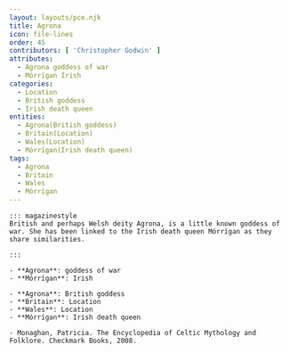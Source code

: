 ```yaml
---
layout: layouts/pce.njk
title: Agrona
icon: file-lines
order: 45
contributors: [ 'Christopher Godwin' ]
attributes:
  - Agrona goddess of war
  - Mórrígan Irish
categories:
  - Location
  - British goddess
  - Irish death queen
entities:
  - Agrona(British goddess)
  - Britain(Location)
  - Wales(Location)
  - Mórrígan(Irish death queen)
tags:
  - Agrona
  - Britain
  - Wales
  - Mórrígan
---
```

``` tab [group1:Info]
::: magazinestyle
British and perhaps Welsh deity Agrona, is a little known goddess of war. She has been linked to the Irish death queen Mórrígan as they share similarities.

:::
```
``` tab [group1:Attributes]
- **Agrona**: goddess of war
- **Mórrígan**: Irish
```
``` tab [group1:Entities]
- **Agrona**: British goddess
- **Britain**: Location
- **Wales**: Location
- **Mórrígan**: Irish death queen
```
``` tab [group1:Sources]
- Monaghan, Patricia. The Encyclopedia of Celtic Mythology and Folklore. Checkmark Books, 2008.
```
